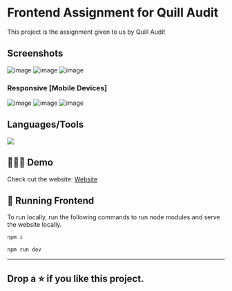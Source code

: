 # Frontend Assignment for Quill Audit

This project is the assignment given to us by Quill Audit

## Screenshots
![image](https://github.com/druvkotwani/Quill-Audit-assignment/assets/96691139/872ddde4-8749-4b5c-b59e-cd9b547a1ed7)
![image](https://github.com/druvkotwani/Quill-Audit-assignment/assets/96691139/dea12d5f-f6d9-417a-a366-03a5e482c29e)
![image](https://github.com/druvkotwani/Quill-Audit-assignment/assets/96691139/b67d724c-13f2-486b-aa17-f2cb2e208033)






### Responsive [Mobile Devices]
![image](https://github.com/druvkotwani/Quill-Audit-assignment/assets/96691139/80836e7f-32a0-4765-be94-0e845266e76f)
![image](https://github.com/druvkotwani/Quill-Audit-assignment/assets/96691139/4985b647-f508-49fd-8dd9-8cb3ccd9c6e8)
![image](https://github.com/druvkotwani/Quill-Audit-assignment/assets/96691139/7acea809-3e40-4686-99eb-f681d3dfa5ef)




## Languages/Tools

<a href="">
    <img src="https://skillicons.dev/icons?i=tailwindcss,js,react,next,vercel" />
  </a>

## 👩🏽‍💻 Demo
Check out the website: [Website](https://quillaudit-assignment-dhruvkotwani.vercel.app/)


## 🚀 Running Frontend
To run locally, run the following commands to run node modules and serve the website locally.
```bash
npm i
```

```bash
npm run dev
```





<hr/>

## Drop a ⭐ if you like this project.
